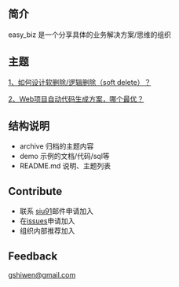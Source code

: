 ## 简介

easy_biz 是一个分享具体的业务解决方案/思维的组织

## 主题

[1、如何设计软删除/逻辑删除（soft delete）？](./archive/t1-如何设计soft-delete.md)

[2、Web项目自动代码生成方案，哪个最优？](./archive/t2-web项目中各应用层代码用什么生成方式好.md)

## 结构说明

- archive 归档的主题内容
- demo 示例的文档/代码/sql等
- README.md 说明、主题列表

## Contribute

- 联系 [siu91](mailto:gshiwen@gmail.com)邮件申请加入
- 在[issues](https://github.com/easybiz2020/easy_biz/issues)申请加入
- 组织内部推荐加入

## Feedback

 [gshiwen@gmail.com](mailto:gshiwen@gmail.com)

